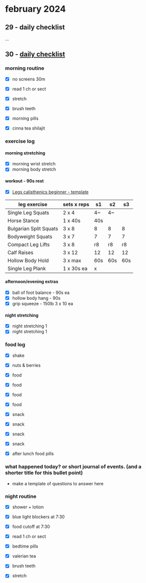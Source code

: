 # february 2024

## 29 - daily checklist

...

## 30 - [daily checklist](../../lifecycles/daily_checkist.md)

### morning routine

- [x] no screens 30m
- [x] read 1 ch or sect
- [x] stretch
- [x] brush teeth

- [x] morning pills
- [x] cinna tea shilajit

### exercise log

#### morning stretching

- [x] morning wrist stretch
- [x] morning body stretch

#### workout - 90s rest

- [x] [Legs calisthenics beginner - template](../../fitness/beginner%20calisthenics/Legs.md)

|leg exercise|sets x reps|s1|s2|s3|
|-|-|-|-|-|
|Single Leg Squats|2 x 4|4~|4~||
|Horse Stance|1 x 40s|40s|||
|Bulgarian Split Squats|3 x 8|8|8|8|
|Bodyweight Squats|3 x 7|7|7|7|
|Compact Leg Lifts|3 x 8|r8|r8|r8|
|Calf Raises|3 x 12|12|12|12|
|Hollow Body Hold|3 x max|60s|60s|60s|
|Single Leg Plank|1 x 30s ea|x|||

#### afternoon/evening extras

- [x] ball of foot balance - 90s ea
- [x] hollow body hang - 90s
- [x] grip squeeze - 150lb 3 x 10 ea

#### night stretching

- [x] night stretching 1
- [x] night stretching 1

### food log

- [x] shake
- [x] nuts & berries
- [x] food
- [x] food
- [x] food
- [x] food
- [x] snack
- [x] snack
- [x] snack
- [x] snack

- [x] after lunch food pills

### what happened today? or short journal of events. (and a shorter title for this bullet point)

- make a template of questions to answer here

### night routine

- [x] shower + lotion
- [x] blue light blockers at 7:30
- [x] food cutoff at 7:30

- [x] read 1 ch or sect

- [x] bedtime pills
- [x] valerian tea
- [x] brush teeth
- [x] stretch
